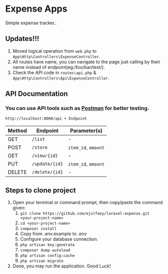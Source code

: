 # Expense Apps

Simple expense tracker..

## Updates!!!

1. Moved logical operation from `web.php` to `App\Http\Controllers\ExpenseController`.
2. All routes have name, you can navigate to the page just calling by their name instead of endpoint(eg:/foo/bar/test/).
3. Check the API code in `routes\api.php` & `App\Http\Controllers\Api\ExpenseController`.

## API Documentation

### You can use API tools such as [Postman](https://www.getpostman.com/) for better testing.

`http://localhost:8000/api + Endpoint`

Method | Endpoint | Parameter(s)|
---|---|---|
GET | `/list` | - |
POST | `/store` | `item_id`, `amount` |
GET | `/view/{id}` | - |
PUT | `/update/{id}` | `item_id`, `amount` |
DELETE | `/delete/{id}` | - |

## Steps to clone project

1. Open your terminal or command prompt, then copy/paste the command given:
    1. `git clone https://github.com/ejulfaey/laravel-expense.git <your-project-name>`
    2. `cd <your-project-name>`
    3. `composer install`
    4.  Copy from .env.example to .env
    5.  Configure your database connection.
    6.  `php artisan key:generate`
    7.  `composer dump-autoload`
    8.  `php artisan config:cache`
    9.  `php artisan migrate`
2. Done, you may run the application. Good Luck!
